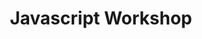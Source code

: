 ---
image: ../assets/img/section_studies/studies_04.png
image_alt: Le Wagon Workshop brand logo
title: Javascript Workshop
study_date: 2018
institution: For Begginers — Le Wagon Lisbon
---
